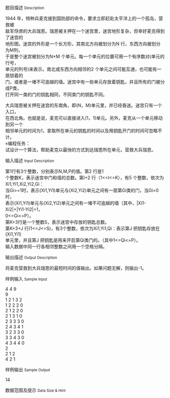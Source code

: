 <div class="panel panel-default">
<div class="area-title">
<span>
题目描述
<small>Description</small>
</span></div>
<div class="panel-body">

<p>1944 年，特种兵麦克接到国防部的命令，要求立即赶赴太平洋上的一个孤岛，营救被<br>敌军俘虏的大兵瑞恩。瑞恩被关押在一个迷宫里，迷宫地形复杂，但幸好麦克得到了迷宫的<br>地形图。迷宫的外形是一个长方形，其南北方向被划分为N 行，东西方向被划分为M列，<br>于是整个迷宫被划分为N×M 个单元。每一个单元的位置可用一个有序数对(单元的行号，<br>单元的列号)来表示。南北或东西方向相邻的2 个单元之间可能互通，也可能有一扇锁着的<br>门，或者是一堵不可逾越的墙。迷宫中有一些单元存放着钥匙，并且所有的门被分成P类，<br>打开同一类的门的钥匙相同，不同类门的钥匙不同。</p>
<p>大兵瑞恩被关押在迷宫的东南角，即(N，M)单元里，并已经昏迷。迷宫只有一个入口，<br>在西北角。也就是说，麦克可以直接进入(1，1)单元。另外，麦克从一个单元移动到另一个<br>相邻单元的时间为1，拿取所在单元的钥匙的时间以及用钥匙开门的时间可忽略不计。<br>«编程任务：<br>试设计一个算法，帮助麦克以最快的方式到达瑞恩所在单元，营救大兵瑞恩。</p>

</div>
</div>

<div class="panel panel-default">
<div class="area-title">
<span>
输入描述
<small>Input Description</small>
</span></div>
<div class="panel-body">
<p>第1行有3个整数，分别表示N,M,P的值。第2 行是1<br>个整数K，表示迷宫中门和墙的总数。第I+2 行（1&lt;=I&lt;=K），有5 个整数，依次为<br>Xi1,Yi1,Xi2,Yi2,Gi：<br>当Gi&gt;=1时，表示(Xi1,Yi1)单元与(Xi2,Yi2)单元之间有一扇第Gi类的门，当Gi=0 时，<br>表示(Xi1,Yi1)单元与(Xi2,Yi2)单元之间有一堵不可逾越的墙（其中，|Xi1-Xi2|+|Yi1-Yi2|=1，<br>0&lt;=Gi&lt;=P）。<br>第K+3行是一个整数S，表示迷宫中存放的钥匙总数。<br>第K+3+J 行(1&lt;=J&lt;=S)，有3个整数，依次为Xi1,Yi1,Qi：表示第J 把钥匙存放在(Xi1,Yi1)<br>单元里，并且第J 把钥匙是用来开启第Qi类门的。（其中1&lt;=Qi&lt;=P）。<br>输入数据中同一行各相邻整数之间用一个空格分隔。</p>

</div>
</div>
<div  class="panel panel-default">
<div class="area-title">
<span>
输出描述
<small>Output Description</small>
</span></div>
<div class="panel-body">

<p>将麦克营救到大兵瑞恩的最短时间的值输出。如果问题无解，则输出-1。</p>

</div>
</div>


<div class="panel panel-default">
<div class="area-title">
<span>
样例输入
<small>Sample Input</small>
</span></div>
<div class="panel-body">
<p>4 4 9<br>9<br>1 2 1 3 2<br>1 2 2 2 0<br>2 1 2 2 0<br>2 1 3 1 0<br>2 3 3 3 0<br>2 4 3 4 1<br>3 2 3 3 0<br>3 3 4 3 0<br>4 3 4 4 0<br>2<br>2 1 2<br>4 2 1</p>

</div>
</div>

<div class="panel panel-default">
<div class="area-title">
<span>
样例输出
<small>Sample Output</small>
</span></div>
<div class="panel-body">
<p>14</p>

</div>
</div>

<div class="panel panel-default">
<div class="area-title">
<span>
数据范围及提示
<small>Data Size & Hint</small>
</span></div>
<div class="panel-body">

</div>
</div>